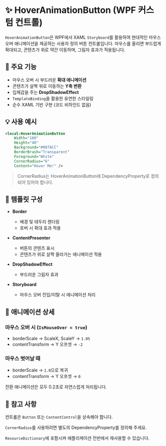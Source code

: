 # ✨ HoverAnimationButton (WPF 커스텀 컨트롤)

`HoverAnimationButton`은 WPF에서 XAML `Storyboard`를 활용하여 현대적인 마우스 오버 애니메이션을 제공하는 사용자 정의 버튼 컨트롤입니다. 마우스를 올리면 부드럽게 확대되고, 콘텐츠가 위로 약간 이동하며, 그림자 효과가 적용됩니다.

## 🧩 주요 기능

- 마우스 오버 시 부드러운 **확대 애니메이션**
- 콘텐츠가 살짝 위로 이동하는 **Y축 변환**
- 입체감을 주는 **DropShadowEffect**
- `TemplateBinding`을 활용한 유연한 스타일링
- 순수 XAML 기반 구현 (코드 비하인드 없음)

## 💡 사용 예시

```xml
<local:HoverAnimationButton
    Width="160"
    Height="48"
    Background="#007ACC"
    BorderBrush="Transparent"
    Foreground="White"
    CornerRadius="6"
    Content="Hover Me!" />
```

> CornerRadius는 HoverAnimationButton에 DependencyProperty로 정의되어 있어야 합니다.

## 📐 템플릿 구성

- **Border**
    - 배경 및 테두리 렌더링
    - 호버 시 확대 효과 적용

- **ContentPresenter**
    - 버튼의 콘텐츠 표시
    - 콘텐츠가 위로 살짝 올라가는 애니메이션 적용

- **DropShadowEffect**
    - 부드러운 그림자 효과
    
- **Storyboard**
    - 마우스 오버 진입/이탈 시 애니메이션 처리

## 🚀 애니메이션 상세
### 마우스 오버 시 (`IsMouseOver = true`)
- borderScale → ScaleX, ScaleY → `1.05`
- contentTransform → Y 오프셋 → `-2`

### 마우스 벗어날 때
- borderScale → `1.0`으로 복귀
- contentTransform → Y 오프셋 → `0`

전환 애니메이션은 모두 0.2초로 자연스럽게 처리됩니다.

## 📎 참고 사항
컨트롤은 `Button` 또는 `ContentControl`을 상속해야 합니다.

`CornerRadius`를 사용하려면 별도의 DependencyProperty를 정의해 주세요.

`ResourceDictionary`에 포함시켜 애플리케이션 전반에서 재사용할 수 있습니다.